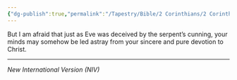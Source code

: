 ```yaml
---
{"dg-publish":true,"permalink":"/Tapestry/Bible/2 Corinthians/2 Corinthians 11_3a/","title":"2 Corinthians 11:3a","hide":true,"tags":["bible-verse","bible-verse"],"dgHomeLink":true,"dgShowLocalGraph":true,"dgEnableSearch":true}
---
```


But I am afraid that just as Eve was deceived by the serpent’s cunning, your minds may somehow be led astray from your sincere and pure devotion to Christ.

---
*New International Version (NIV)*